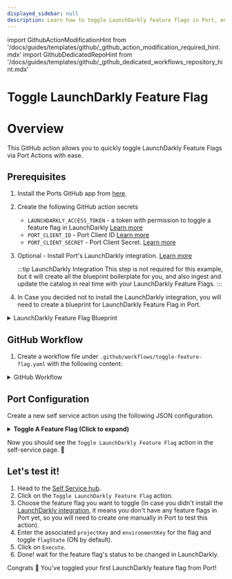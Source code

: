 ```yaml
---
displayed_sidebar: null
description: Learn how to toggle LaunchDarkly feature flags in Port, enabling dynamic feature management and testing in your applications.
---
```


import GithubActionModificationHint from '/docs/guides/templates/github/_github_action_modification_required_hint.mdx'
import GithubDedicatedRepoHint from '/docs/guides/templates/github/_github_dedicated_workflows_repository_hint.mdx'

# Toggle LaunchDarkly Feature Flag

# Overview

This GitHub action allows you to quickly toggle LaunchDarkly Feature Flags via Port Actions with ease.

## Prerequisites

1. Install the Ports GitHub app from [here](https://github.com/apps/getport-io/installations/new).

2. Create the following GitHub action secrets
    - `LAUNCHDARKLY_ACCESS_TOKEN` - a token with permission to toggle a feature flag in LaunchDarkly [Learn more](https://docs.launchdarkly.com/home/account-security/api-access-tokens)
    - `PORT_CLIENT_ID` - Port Client ID [Learn more](https://docs.port.io/build-your-software-catalog/sync-data-to-catalog/api/#get-api-token)
    - `PORT_CLIENT_SECRET` - Port Client Secret. [Learn more](https://docs.port.io/build-your-software-catalog/sync-data-to-catalog/api/#get-api-token) 

3. Optional - Install Port's LaunchDarkly integration. [Learn more](https://docs.port.io/build-your-software-catalog/sync-data-to-catalog/feature-management/launchdarkly)

	:::tip LaunchDarkly Integration
	This step is not required for this example, but it will create all the blueprint boilerplate for you, and also ingest and update the catalog in real time with your LaunchDarkly Feature Flags.
	:::

4. In Case you decided not to install the LaunchDarkly integration, you will need to create a blueprint for LaunchDarkly Feature Flag in Port.

<details>
<summary>LaunchDarkly Feature Flag Blueprint</summary>
	
```json showLineNumbers

{
    "identifier": "launchDarklyFeatureFlag",
    "description": "This blueprint represents a feature flag in LaunchDarkly.",
    "title": "LaunchDarkly Feature Flag",
    "icon": "Launchdarkly",
    "schema": {
      "properties": {
        "kind": {
          "type": "string",
          "title": "Flag Kind",
          "description": "The type of the feature flag (e.g., boolean)."
        },
        "description": {
          "type": "string",
          "title": "Description",
          "description": "A description of what the flag controls."
        },
        "creationDate": {
          "type": "string",
          "format": "date-time",
          "title": "Creation Date",
          "description": "The date and time when the flag was created."
        },
        "clientSideAvailability": {
          "type": "object",
          "title": "Client-Side Availability",
          "description": "Availability of the flag for client-side applications."
        },
        "temporary": {
          "type": "boolean",
          "title": "Temporary Flag",
          "description": "Indicates if the flag is temporary."
        },
        "tags": {
          "type": "array",
          "title": "Tags",
          "description": "Tags associated with the feature flag."
        },
        "maintainer": {
          "type": "string",
          "title": "Maintainer",
          "description": "Email address of the maintainer of the flag."
        },
        "customProperties": {
          "type": "object",
          "title": "Custom Properties",
          "description": "Custom properties associated with the flag."
        },
        "archived": {
          "type": "boolean",
          "title": "Archived",
          "description": "Indicates if the flag is archived."
        },
        "deprecated": {
          "type": "boolean",
          "title": "Deprecated",
          "description": "Indicates if the flag is deprecated."
        },
        "variations": {
          "type": "array",
          "title": "Variations",
          "description": "An array of possible variations for the flag"
        }
      },
      "required": []
    },
    "mirrorProperties": {},
    "calculationProperties": {},
    "aggregationProperties": {},
    "relations": {
      "environments": {
        "title": "Environments",
        "target": "launchDarklyEnvironment",
        "required": false,
        "many": true
      }
    }
  }
  ```
</details>


## GitHub Workflow

1. Create a workflow file under `.github/workflows/toggle-feature-flag.yaml` with the following content:

<GithubDedicatedRepoHint/>

<details>
<summary>GitHub Workflow</summary>

```yaml showLineNumbers title="toggle-feature-flag.yaml"

name: Toggle LaunchDarkly Feature Flag

on:
  workflow_dispatch:
    inputs:
      project_key:
        description: 'LaunchDarkly Project Key'
        required: true
        type: string
      environment_key:
        description: 'LaunchDarkly Environment Key where the flag exists'
        required: true
        type: string
      flag_state:
        description: 'Desired state of the feature flag (true for enabled, false for disabled)'
        required: true
        type: boolean
      port_context:
        required: true
        description: includes blueprint, run ID, and entity identifier from Port.

jobs:
  toggle-feature-flag:
    runs-on: ubuntu-latest
    steps:
      - name: Log Before Toggling
        uses: port-labs/port-github-action@v1
        with:
          clientId: ${{ secrets.PORT_CLIENT_ID }}
          clientSecret: ${{ secrets.PORT_CLIENT_SECRET }}
          baseUrl: https://api.getport.io
          operation: PATCH_RUN
          runId: ${{fromJson(inputs.port_context).run_id}}
          logMessage: "Attempting to toggle feature flag '${{fromJson(inputs.port_context).entity}}' in '${{ github.event.inputs.environment_key }}' environment to ${{ github.event.inputs.flag_state }}."

      - name: Toggle Feature Flag in LaunchDarkly
        id: "toggle_feature_flag"
        uses: fjogeleit/http-request-action@v1
        with:
          url: 'https://app.launchdarkly.com/api/v2/flags/${{ github.event.inputs.project_key }}/${{fromJson(inputs.port_context).entity}}'
          method: 'PATCH'
          customHeaders: '{"Authorization": "${{ secrets.LAUNCHDARKLY_ACCESS_TOKEN }}", "Content-Type": "application/json"}'
          data: >-
            [{
              "op": "replace",
              "path": "/environments/${{ github.event.inputs.environment_key }}/on",
              "value": ${{ github.event.inputs.flag_state }}
            }]

      - name: Convert CreationDate to date-time format
        id: format_date
        run: |
          timestamp="${{ fromJson(steps.toggle_feature_flag.outputs.response).creationDate }}"
          epoch_seconds=$(($timestamp / 1000))
          formatted_date=$(date -u -d "@${epoch_seconds}" +"%Y-%m-%dT%H:%M:%SZ")
          echo "creationDate=${formatted_date}" >> $GITHUB_OUTPUT
          echo "creationDate=${formatted_date}"
          
      - name: Log Before Upserting Entity
        uses: port-labs/port-github-action@v1
        with:
          clientId: ${{ secrets.PORT_CLIENT_ID }}
          clientSecret: ${{ secrets.PORT_CLIENT_SECRET }}
          baseUrl: https://api.getport.io
          operation: PATCH_RUN
          runId: ${{fromJson(inputs.port_context).run_id}}
          logMessage: "Moving on to upsert updates to Port"
          
      - name: UPSERT Entity
        uses: port-labs/port-github-action@v1
        with:
          identifier: "${{ fromJson(steps.toggle_feature_flag.outputs.response).key }}"
          title: "${{ fromJson(steps.toggle_feature_flag.outputs.response).description }}"
          blueprint: ${{fromJson(inputs.port_context).blueprint}}
          properties: |-
            {
              "kind": "${{ fromJson(steps.toggle_feature_flag.outputs.response).kind }}",
              "description": "${{ fromJson(steps.toggle_feature_flag.outputs.response).description }}",
              "creationDate": "${{ steps.format_date.outputs.creationDate }}",
              "includeInSnippet": ${{ fromJson(steps.toggle_feature_flag.outputs.response).includeInSnippet }},
              "clientSideAvailability": ${{ toJson(fromJson(steps.toggle_feature_flag.outputs.response).clientSideAvailability) }},
              "temporary": ${{ fromJson(steps.toggle_feature_flag.outputs.response).temporary }},
              "tags": ${{ toJson(fromJson(steps.toggle_feature_flag.outputs.response).tags) }},
              "maintainer": ${{ toJson(fromJson(steps.toggle_feature_flag.outputs.response)._maintainer) }},
              "environments": ${{ toJson(fromJson(steps.toggle_feature_flag.outputs.response).environments) }},
              "variations": ${{ toJson(fromJson(steps.toggle_feature_flag.outputs.response).variations) }},
              "customProperties": ${{ toJson(fromJson(steps.toggle_feature_flag.outputs.response).customProperties) }},
              "archived": ${{ fromJson(steps.toggle_feature_flag.outputs.response).archived }},
              "projectKey": "${{ github.event.inputs.project_key }}"
            }
          relations: "${{ toJson(fromJson(inputs.port_context).relations) }}"
          clientId: ${{ secrets.PORT_CLIENT_ID }}
          clientSecret: ${{ secrets.PORT_CLIENT_SECRET }}
          baseUrl: https://api.getport.io
          operation: UPSERT
          runId: ${{fromJson(inputs.port_context).run_id}}
          
      - name: Log After Toggling
        uses: port-labs/port-github-action@v1
        with:
          clientId: ${{ secrets.PORT_CLIENT_ID }}
          clientSecret: ${{ secrets.PORT_CLIENT_SECRET }}
          baseUrl: https://api.getport.io
          operation: PATCH_RUN
          runId: ${{fromJson(inputs.port_context).run_id}}
          logMessage: "Feature flag '${{fromJson(inputs.port_context).entity}}' in '${{ github.event.inputs.environment_key }}' environment set to ${{ github.event.inputs.flag_state }}."
```
</details>

## Port Configuration

Create a new self service action using the following JSON configuration.

<details>
<summary><b>Toggle A Feature Flag (Click to expand)</b></summary>

<GithubActionModificationHint/>

```json showLineNumbers
{
  "identifier": "launchDarklyFeatureFlag_toggle_a_feature_flag",
  "title": "Toggle LaunchDarkly Feature Flag",
  "icon": "Launchdarkly",
  "description": "Toggle a Feature Flag in launchdarkly",
  "trigger": {
    "type": "self-service",
    "operation": "DAY-2",
    "userInputs": {
      "properties": {
        "project_key": {
          "description": "LaunchDarkly Project Key",
          "title": "project_key",
          "icon": "Launchdarkly",
          "type": "string"
        },
        "environment_key": {
          "description": "LaunchDarkly Environment Key where the flag exists",
          "title": "environment_key",
          "icon": "Launchdarkly",
          "type": "string"
        },
        "flag_state": {
          "title": "flag_state",
          "description": "Desired state of the feature flag (true for enabled, false for disabled)",
          "icon": "Launchdarkly",
          "type": "boolean",
          "default": true
        }
      },
      "required": [
        "project_key",
        "environment_key"
      ],
      "order": [
        "project_key",
        "environment_key",
        "flag_state"
      ]
    },
    "blueprintIdentifier": "launchDarklyFeatureFlag"
  },
  "invocationMethod": {
    "type": "GITHUB",
    "org": "<GITHUB_ORG>",
    "repo": "<GITHUB_REPO>",
    "workflow": "toggle-feature-flag.yaml",
    "workflowInputs": {
      "project_key": "{{.inputs.\"project_key\"}}",
      "environment_key": "{{.inputs.\"environment_key\"}}",
      "flag_state": "{{.inputs.\"flag_state\"}}",
      "port_context": {
        "blueprint": "{{.action.blueprint}}",
        "entity": "{{.entity.identifier}}",
        "run_id": "{{.run.id}}",
        "relations": "{{.entity.relations}}"
      }
    },
    "reportWorkflowStatus": true
  },
  "requiredApproval": false,
  "publish": true
}
```
</details>

Now you should see the `Toggle LaunchDarkly Feature Flag` action in the self-service page. 🎉

## Let's test it!

1. Head to the [Self Service hub](https://app.getport.io/self-serve).
2. Click on the `Toggle LaunchDarkly Feature Flag` action.
3. Choose the feature flag you want to toggle (In case you didn't install the [LaunchDarkly integration](https://docs.port.io/build-your-software-catalog/sync-data-to-catalog/feature-management/launchdarkly), it means you don't have any feature flags in Port yet, so you will need to create one manually in Port to test this action).
4. Enter the associated `projectKey` and `environmentKey` for the flag and toggle `flagState` (ON by default).
5. Click on `Execute`.
6. Done! wait for the feature flag's status to be changed in LaunchDarkly.

Congrats 🎉 You've toggled your first LaunchDarkly feature flag from Port!